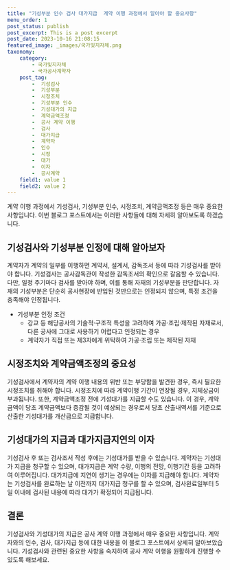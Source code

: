 ```yaml
---
title: "기성부분 인수 검사 대가지급  계약 이행 과정에서 알아야 할 중요사항"
menu_order: 1
post_status: publish
post_excerpt: This is a post excerpt
post_date: 2023-10-16 21:08:15
featured_image: _images/국가및지자체.png
taxonomy:
    category:
        - 국가및지자체
        - 국가공사계약자
    post_tag:
        -  기성검사
        -  기성부분
        -  시정조치
        -  기성부분 인수
        -  기성대가의 지급
        -  계약금액조정
        -  공사 계약 이행
        -  검사
        -  대가지급
        -  계약자
        -  인수
        -  시정
        -  대가
        -  이자
        -  공사계약
    field1: value 1
    field2: value 2
---
```



계약 이행 과정에서 기성검사, 기성부분 인수, 시정조치, 계약금액조정 등은 매우 중요한 사항입니다. 이번 블로그 포스트에서는 이러한 사항들에 대해 자세히 알아보도록 하겠습니다.

## 기성검사와 기성부분 인정에 대해 알아보자

계약자가 계약의 일부를 이행하면 계약서, 설계서, 감독조서 등에 따라 기성검사를 받아야 합니다. 기성검사는 공사감독관이 작성한 감독조서의 확인으로 갈음할 수 있습니다. 다만, 일정 주기마다 검사를 받아야 하며, 이를 통해 자재의 기성부분을 판단합니다. 자재의 기성부분은 단순히 공사현장에 반입된 것만으로는 인정되지 않으며, 특정 조건을 충족해야 인정됩니다.

- 기성부분 인정 조건
  - 강교 등 해당공사의 기술적·구조적 특성을 고려하여 가공·조립·제작된 자재로서, 다른 공사에 그대로 사용하기 어렵다고 인정되는 경우
  - 계약자가 직접 또는 제3자에게 위탁하여 가공·조립 또는 제작된 자재

## 시정조치와 계약금액조정의 중요성

기성검사에서 계약자의 계약 이행 내용의 위반 또는 부당함을 발견한 경우, 즉시 필요한 시정조치를 취해야 합니다. 시정조치에 따라 계약이행 기간이 연장될 경우, 지체상금이 부과됩니다. 또한, 계약금액조정 전에 기성대가를 지급할 수도 있습니다. 이 경우, 계약금액이 당초 계약금액보다 증감될 것이 예상되는 경우로서 당초 산출내역서를 기준으로 산출한 기성대가를 개산급으로 지급합니다.

## 기성대가의 지급과 대가지급지연의 이자

기성검사 후 또는 검사조서 작성 후에는 기성대가를 받을 수 있습니다. 계약자는 기성대가 지급을 청구할 수 있으며, 대가지급은 계약 수량, 이행의 전망, 이행기간 등을 고려하여 이루어집니다. 대가지급에 지연이 생기는 경우에는 이자를 지급해야 합니다. 계약자는 기성검사를 완료하는 날 이전까지 대가지급 청구를 할 수 있으며, 검사완료일부터 5일 이내에 검사된 내용에 따라 대가가 확정되어 지급됩니다.

## 결론

기성검사와 기성대가의 지급은 공사 계약 이행 과정에서 매우 중요한 사항입니다. 계약자와의 인수, 검사, 대가지급 등에 대한 내용을 이 블로그 포스트에서 상세히 알아보았습니다. 기성검사와 관련된 중요한 사항을 숙지하여 공사 계약 이행을 원활하게 진행할 수 있도록 해보세요.
